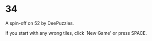 # 34
A spin-off on 52 by DeePuzzles.

If you start with any wrong tiles, click 'New Game' or press SPACE.
